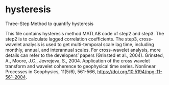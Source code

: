 # hysteresis

Three-Step Method to quantify hysteresis

This file contains hysteresis method MATLAB code of step2 and step3.
The step2 is to calculate lagged correlation coefficients. 
The step3, cross-wavelet analysis is used to get multi-temporal scale lag time, including monthly, annual, and interannual scales.
For cross-wavelet analysis, more details can refer to the developers’ papers (Grinsted et al., 2004).
Grinsted, A., Moore, J.C., Jevrejeva, S., 2004. Application of the cross wavelet transform and wavelet coherence to geophysical time series. Nonlinear Processes in Geophysics, 11(5/6), 561-566, https://doi.org/10.5194/npg-11-561-2004.
